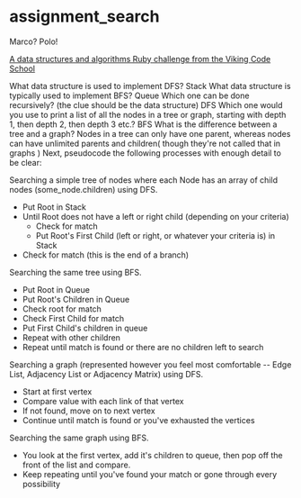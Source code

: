 # assignment_search
Marco?  Polo!

[A data structures and algorithms Ruby challenge from the Viking Code School](http://www.vikingcodeschool.com)


What data structure is used to implement DFS?
Stack
What data structure is typically used to implement BFS?
Queue
Which one can be done recursively? (the clue should be the data structure)
DFS
Which one would you use to print a list of all the nodes in a tree or graph, starting with depth 1, then depth 2, then depth 3 etc.? BFS
What is the difference between a tree and a graph? Nodes in a tree can only have one parent, whereas nodes can have unlimited parents and children( though they're not called that in graphs
)
Next, pseudocode the following processes with enough detail to be clear:

Searching a simple tree of nodes where each Node has an array of child nodes (some_node.children) using DFS.

- Put Root in Stack
- Until Root does not have a left or right child (depending on your criteria)
  - Check for match
  - Put Root's First Child (left or right, or whatever your criteria is) in Stack 
- Check for match (this is the end of a branch)

Searching the same tree using BFS.
- Put Root in Queue
- Put Root's Children in Queue
- Check root for match
- Check First Child for match
- Put First Child's children in queue
- Repeat with other children
- Repeat until match is found or there are no children left to search


Searching a graph (represented however you feel most comfortable -- Edge List, Adjacency List or Adjacency Matrix) using DFS.
- Start at first vertex
- Compare value with each link of that vertex
- If not found, move on to next vertex
- Continue until match is found or you've exhausted the vertices



Searching the same graph using BFS.
- You look at the first vertex, add it's children to queue, then pop off the front of the list and compare.
- Keep repeating until you've found your match or gone through every possibility 







